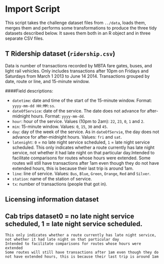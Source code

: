# Import Script

This script takes the challenge dataset files from `../data`, loads them, merges them and performs some transformations to produce the three tidy datasets described below. It saves them both in an R object and in three separate CSV files.

## T Ridership dataset (`ridership.csv`)
Data is number of transactions recorded by MBTA fare gates, buses, and light rail vehicles. Only includes transactions after 10pm on Fridays and Saturdays from March 1 2013 to June 14 2014. Transactions grouped by date, route or line, and 15-minute window.

####Field descriptions:

* `datetime`: date and time of the start of the 15-minute window. Format: `yyyy-mm-dd HH:MM:ss`.
* `dateOfService`: date of the service. The date does not advance for after-midnight hours. Format: `yyyy-mm-dd`.
* `hour`: hour of the service. Values (10pm to 2am): `22`, `23`, `0`, `1` and `2`.
* `min`: 15-minute window. Values: `0`, `15`, `30` and `45`.
* `day`: day of the week of the service. As in `dateOfServie`, the day does not advance for after-midnight hours. Values: `fri` and `sat`.
* `latenight`: `0` = no late night service scheduled, `1` = late night service scheduled. This only indicates whether a route currently has late night service, not whether it had late night on that particular day.Intended to facilitate comparisons for routes whose hours were extended. Some routes will still have transactions after 1am even though they do not have extended hours, this is because their last trip is around 1am.
* `line`: line of service. Values: `Bus`, `Blue`, `Green`, `Orange`, `Red` and `Silver`.
* `station`: name of the station of service.
* `tx`: number of transactions (people that got in).

## Licensing information dataset

## Cab trips dataset0 = no late night service scheduled, 1 = late night service scheduled.
    This only indicates whether a route currently has late night service, not whether it had late night on that particular day
    Intended to facilitate comparisons for routes whose hours were extended
    Some routes will still have transactions after 1am even though they do not have extended hours, this is because their last trip is around 1am